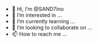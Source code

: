 - 👋 Hi, I’m @SAND7ino
- 👀 I’m interested in ...
- 🌱 I’m currently learning ...
- 💞️ I’m looking to collaborate on ...
- 📫 How to reach me ...

<!---
SAND7ino/SAND7ino is a ✨ special ✨ repository because its `README.md` (this file) appears on your GitHub profile.
You can click the Preview link to take a look at your changes.
---
